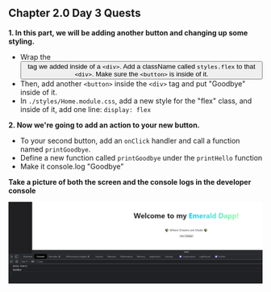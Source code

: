 ## Chapter 2.0 Day 3 Quests

**1. In this part, we will be adding another button and changing up some styling.**
* Wrap the <button> tag we added inside of a `<div>`. Add a className called `styles.flex` to that `<div>`. Make sure the `<button>` is inside of it.
* Then, add another `<button>` inside the `<div>` tag and put "Goodbye" inside of it.
* In `./styles/Home.module.css`, add a new style for the "flex" class, and inside of it, add one line: `display: flex`
  
**2. Now we're going to add an action to your new button.**
* To your second button, add an `onClick` handler and call a function named `printGoodbye`.
* Define a new function called `printGoodbye` under the `printHello` function
* Make it console.log "Goodbye"
  
**Take a picture of both the screen and the console logs in the developer console**
  
![OnClick](/images/add-buttons.png)
